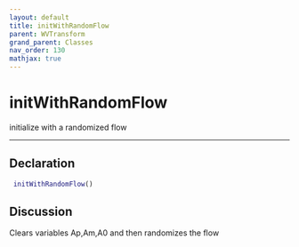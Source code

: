 ```yaml
---
layout: default
title: initWithRandomFlow
parent: WVTransform
grand_parent: Classes
nav_order: 130
mathjax: true
---
```


#  initWithRandomFlow

initialize with a randomized flow


---

## Declaration
```matlab
 initWithRandomFlow()
```
## Discussion

  Clears variables Ap,Am,A0 and then randomizes the flow
    

